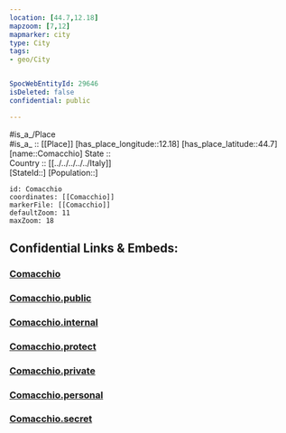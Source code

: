 ```yaml
---
location: [44.7,12.18] 
mapzoom: [7,12] 
mapmarker: city 
type: City
tags:
- geo/City


SpocWebEntityId: 29646
isDeleted: false
confidential: public

---
```

#is_a_/Place  
#is_a_ :: [[Place]] 
[has_place_longitude::12.18] 
[has_place_latitude::44.7] 
[name::Comacchio] 
State ::  
Country :: [[../../../../../Italy]]  
[StateId::] 
[Population::] 



```leaflet
id: Comacchio
coordinates: [[Comacchio]] 
markerFile: [[Comacchio]] 
defaultZoom: 11 
maxZoom: 18
```


## Confidential Links & Embeds: 

### [Comacchio](/_Standards/Earth/Continent/Europe/Europe~South/Italy/regions~Italy/Emilia-Romagna/Ferrara.Province/City/Comacchio.md) 

### [Comacchio.public](/_public/Earth/Continent/Europe/Europe~South/Italy/regions~Italy/Emilia-Romagna/Ferrara.Province/City/Comacchio.public.md) 

### [Comacchio.internal](/_internal/Earth/Continent/Europe/Europe~South/Italy/regions~Italy/Emilia-Romagna/Ferrara.Province/City/Comacchio.internal.md) 

### [Comacchio.protect](/_protect/Earth/Continent/Europe/Europe~South/Italy/regions~Italy/Emilia-Romagna/Ferrara.Province/City/Comacchio.protect.md) 

### [Comacchio.private](/_private/Earth/Continent/Europe/Europe~South/Italy/regions~Italy/Emilia-Romagna/Ferrara.Province/City/Comacchio.private.md) 

### [Comacchio.personal](/_personal/Earth/Continent/Europe/Europe~South/Italy/regions~Italy/Emilia-Romagna/Ferrara.Province/City/Comacchio.personal.md) 

### [Comacchio.secret](/_secret/Earth/Continent/Europe/Europe~South/Italy/regions~Italy/Emilia-Romagna/Ferrara.Province/City/Comacchio.secret.md)

